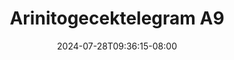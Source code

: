--- 
title: "Arinitogecektelegram A9"
description: "nonton bokep Arinitogecektelegram A9 durasi panjang video full terbaru"
date: 2024-07-28T09:36:15-08:00
file_code: "v78dtviiznjm"
draft: false
cover: "c4gnl4zckr4uesfr.jpg"
tags: ["Arinitogecektelegram", "bokep-indo", "bokep-viral", "bokep-ig"]
length: 129
fld_id: "1391228"
foldername: "Arinitogecektelegram"
categories: ["Arinitogecektelegram"]
views: 32
---